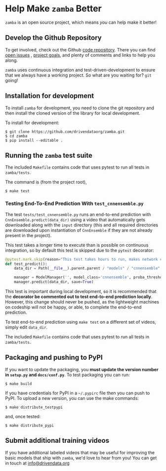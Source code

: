# Help Make `zamba` Better

`zamba` is an open source project, which means _you_ can help make it better!

## Develop the Github Repository
To get involved, check out the Github [code repository](https://github.com/drivendataorg/zamba).
There you can find [open issues](https://github.com/drivendataorg/zamba/issues)
, [project goals](https://github.com/drivendataorg/zamba/projects), and plenty
of comments and links to help you along.

`zamba` uses continuous integration and test-driven-development to ensure
that we always have a working project. So what are you
waiting for? `git` going!

## Installation for development

To install `zamba` for development, you need to clone the git repository and then install the cloned version of the library for local development.

To install for development:
```console
$ git clone https://github.com/drivendataorg/zamba.git
$ cd zamba
$ pip install --editable .
```

## Running the `zamba` test suite

The included `Makefile` contains code that uses pytest to run all tests in `zamba/tests`.

The command is (from the project root),

```console
$ make test
```

### Testing End-To-End Prediction With `test_cnnensemble.py`
The test `tests/test_cnnensemble.py` runs an end-to-end prediction with `CnnEnsemble.predict(data_dir)` using a video that automatically gets downloaded along with the `input` directory (this and all required directories are downloaded upon instantiation of `CnnEnsemble` if they are not already present in the project).

This test takes a longer time to execute than is possible on continuous integration, so by default this test is skipped due to the `pytest` decorator:

```python
@pytest.mark.skip(reason="This test takes hours to run, makes network calls, and is really for local dev only.")
def test_predict():
    data_dir = Path(__file__).parent.parent / "models" / "cnnensemble" / "input" / "raw_test"

    manager = ModelManager('', model_class='cnnensemble', proba_threshold=0.5)
    manager.predict(data_dir, save=True)
```

This test is important during local development, so it is recommended that the **decorator be commented out to test end-to-end prediction locally**. However, this change should never be pushed, as the lightweight machines on codeship will not be happy, or able, to complete the end-to-end prediction.

To test end-to-end prediction using `make test` on a different set of videos, simply edit `data_dir`.

The included `Makefile` contains code that uses pytest to run all tests in `zamba/tests`.


## Packaging and pushing to PyPI

If you want to update the packaging, you **must update the version number in `setup.py` and `docs/conf.py`**. To test packaging you can run:

```console
$ make build
```

If you have credentials for PyPI in a `~/.pypirc` file then you can push to PyPI. To upload a new version, you can use the make commands:

```console
$ make distribute_testpypi
```

and, once tested:

```console
$ make distribute_pypi
```

## Submit additional training videos

If you have additional labeled videos that may be useful for improving the basic models that ship with `zamba`, we'd love to hear from you! You can get in touch at [info@drivendata.org](mailto:info@drivendata.org)

